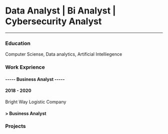 # Data Analyst | Bi Analyst | Cybersecurity Analyst
------------------------------------------------
### Education
Computer Sciense, Data analytics, Artificial Intelliegence 
###   Work Exprience
#### ----- Business Analyst -----
#### 2018 - 2020
Bright Way Logistic Company 
#### > Business Analyst
### Projects
